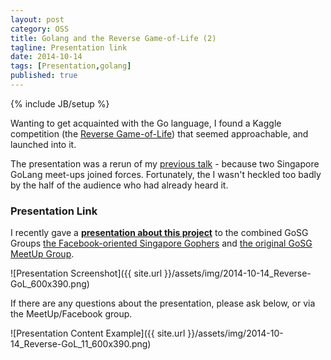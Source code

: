 ```yaml
---
layout: post
category: OSS
title: Golang and the Reverse Game-of-Life (2)
tagline: Presentation link
date: 2014-10-14
tags: [Presentation,golang]
published: true
---
```

{% include JB/setup %}

Wanting to get acquainted with the Go language, I found a Kaggle competition
(the [Reverse Game-of-Life](http://www.kaggle.com/c/conway-s-reverse-game-of-life)) 
that seemed approachable, and launched into it.

The presentation was a rerun of my [previous talk](/oss/2014/06/05/reverse-gol/) - 
because two Singapore GoLang meet-ups joined forces.  Fortunately, 
the I wasn't heckled too badly by the half of the audience who had already heard it.

### Presentation Link

I recently gave a <strong><a href="http://redcatlabs.com//" target="_blank">presentation about this project</a></strong> 
to the combined GoSG Groups [the Facebook-oriented Singapore Gophers](https://www.facebook.com/events/322218307949631/)
and [the original GoSG MeetUp Group](http://www.meetup.com/golangsg/events/212375352/).

![Presentation Screenshot]({{ site.url }}/assets/img/2014-10-14_Reverse-GoL_600x390.png)

If there are any questions about the presentation, please ask below, or via the MeetUp/Facebook group.

![Presentation Content Example]({{ site.url }}/assets/img/2014-10-14_Reverse-GoL_11_600x390.png)
